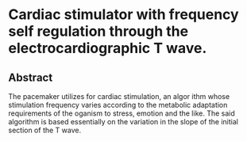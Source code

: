 # Cardiac stimulator with frequency self regulation through the electrocardiographic T wave.

## Abstract
The pacemaker utilizes for cardiac stimulation, an algor ithm whose stimulation frequency varies according to the metabolic adaptation requirements of the oganism to stress, emotion and the like. The said algorithm is based essentially on the variation in the slope of the initial section of the T wave.